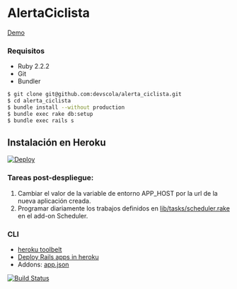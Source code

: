 # AlertaCiclista

[Demo](https://demo-alertaciclista.herokuapp.com/)

### Requisitos
 - Ruby 2.2.2
 - Git
 - Bundler

```bash
$ git clone git@github.com:devscola/alerta_ciclista.git
$ cd alerta_ciclista
$ bundle install --without production
$ bundle exec rake db:setup
$ bundle exec rails s
```

## Instalación en Heroku
[![Deploy](https://www.herokucdn.com/deploy/button.png)](https://heroku.com/deploy)

### Tareas post-despliegue:
  1. Cambiar el valor de la variable de entorno APP_HOST por la url de la nueva aplicación creada.
  2. Programar diariamente los trabajos definidos en [lib/tasks/scheduler.rake](https://github.com/desarrollolocal/Suggestion_Box/blob/master/lib/tasks/scheduler.rake) en el add-on Scheduler.


### CLI
  - [heroku toolbelt](https://toolbelt.heroku.com/)
  - [Deploy Rails apps in heroku](https://devcenter.heroku.com/articles/getting-started-with-rails4)
  - Addons: [app.json](https://github.com/desarrollolocal/Suggestion_Box/blob/master/app.json)

[![Build Status](https://travis-ci.org/devscola/alerta_ciclista.svg?branch=master)](https://travis-ci.org/devscola/alerta_ciclista)
